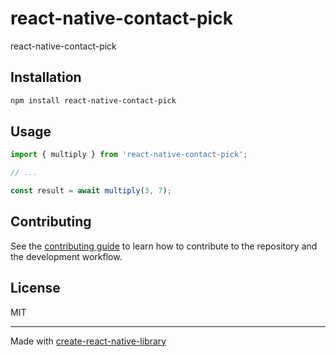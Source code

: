 # react-native-contact-pick

react-native-contact-pick

## Installation

```sh
npm install react-native-contact-pick
```

## Usage

```js
import { multiply } from 'react-native-contact-pick';

// ...

const result = await multiply(3, 7);
```

## Contributing

See the [contributing guide](CONTRIBUTING.md) to learn how to contribute to the repository and the development workflow.

## License

MIT

---

Made with [create-react-native-library](https://github.com/callstack/react-native-builder-bob)
